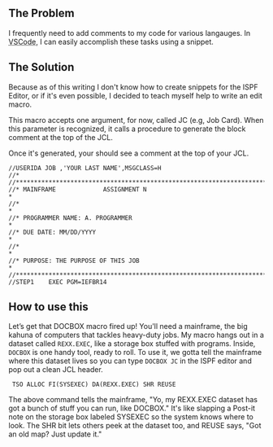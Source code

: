 ## The Problem
I frequently need to add comments to my code for various langauges. In <abbr title="Visual Studio Code">VSCode</abbr>, I can easily accomplish these tasks using a snippet. 

## The Solution
Because as of this writing I don't know how to create snippets for the ISPF Editor, or if it's even possible, I decided to teach myself help to write an edit macro. 

This macro accepts one argument, for now, called JC (e.g, Job Card). When this parameter is recognized, it calls a procedure to generate the block comment at the top of the JCL.

Once it's generated, your should see a comment at the top of your JCL.
```jcl
//USERIDA JOB ,'YOUR LAST NAME',MSGCLASS=H                             
//*                                                                     
//**********************************************************************
//* MAINFRAME             ASSIGNMENT N                                 *
//*                                                                    *
//* PROGRAMMER NAME: A. PROGRAMMER                                     *
//* DUE DATE: MM/DD/YYYY                                               *
//*                                                                    *
//* PURPOSE: THE PURPOSE OF THIS JOB                                   *
//**********************************************************************
//STEP1    EXEC PGM=IEFBR14                                             

```

## How to use this
Let’s get that DOCBOX macro fired up! You'll need a mainframe, the big kahuna of computers that tackles heavy-duty jobs. My macro hangs out in a dataset called `REXX.EXEC`, like a storage box stuffed with programs. Inside, `DOCBOX` is one handy tool, ready to roll. To use it, we gotta tell the mainframe where this dataset lives so you can type `DOCBOX JC` in the ISPF editor and pop out a clean JCL header.

```
 TSO ALLOC FI(SYSEXEC) DA(REXX.EXEC) SHR REUSE  
```

The above command tells the mainframe, "Yo, my REXX.EXEC dataset has got a bunch of stuff you can run, like DOCBOX." It's like slapping a Post-it note on the storage box labeled SYSEXEC so the system knows where to look. The SHR bit lets others peek at the dataset too, and REUSE says, "Got an old map? Just update it."




